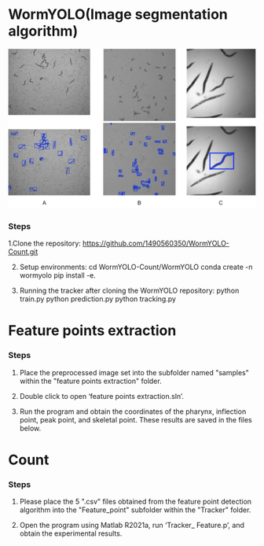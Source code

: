 # WormYOLO(Image segmentation algorithm)
![描述](WormYOLO/examples/Figure1.tif)
### Steps
1.Clone the repository:
   https://github.com/1490560350/WormYOLO-Count.git
   
2. Setup environments:
   cd WormYOLO-Count/WormYOLO
   conda create -n wormyolo
   pip install -e.
   
3. Running the tracker after cloning the WormYOLO repository:
   python train.py
   python prediction.py
   python tracking.py
# Feature points extraction
### Steps
1. Place the preprocessed image set into the subfolder named "samples" within the "feature points extraction" folder.

2. Double click to open ‘feature points extraction.sln’.

3. Run the program and obtain the coordinates of the pharynx, inflection point, peak point, and skeletal point. These results are saved in the files below.

# Count
### Steps
1. Please place the 5 ".csv" files obtained from the feature point detection algorithm into the "Feature_point" subfolder within the "Tracker" folder.

2. Open the program using Matlab R2021a, run ‘Tracker_ Feature.p’, and obtain the experimental results.



